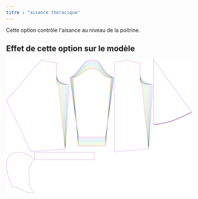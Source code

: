 ```yaml
---
titre : "aisance thoracique"
---
```


Cette option contrôle l'aisance au niveau de la poitrine.

## Effet de cette option sur le modèle

![Cette image montre l'effet de cette option en superposant plusieurs variantes qui ont une valeur différente pour cette option](yuri_chestease_sample.svg "Effet de cette option sur le modèle")

